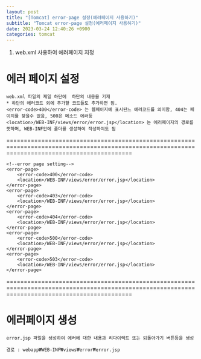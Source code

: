 ```yaml
---
layout: post
title: "[Tomcat] error-page 설정(에러페이지 사용하기)"
subtitle: "Tomcat error-page 설정(에러페이지 사용하기)"
date: 2023-03-24 12:40:26 +0900
categories: tomcat
---
```

1. web.xml 사용하여 에러페이지 지정

# 에러 페이지 설정

	web.xml 파일의 제일 하단에  하단의 내용을 기재
	* 하단의 에러코드 외에 추가할 코드들도 추가하면 됨.
	<error-code>400</error-code> 는 웹페이지에 표시된느 에러코드를 의미함, 404는 페이지를 찾을수 없음, 500은 메소드 에러등
	<location>/WEB-INF/views/error/error.jsp</location> 는 에러페이지의 경로를 뜻하며, WEB-INF안에 폴더를 생성하여 작성하여도 됨
================================================================================================================================================


    <!--error page setting-->
    <error-page>
        <error-code>400</error-code>
        <location>/WEB-INF/views/error/error.jsp</location>
    </error-page>
    <error-page>
        <error-code>403</error-code>
        <location>/WEB-INF/views/error/error.jsp</location>
    </error-page>
    <error-page>
        <error-code>404</error-code>
        <location>/WEB-INF/views/error/error.jsp</location>
    </error-page>
    <error-page>
        <error-code>500</error-code>
        <location>/WEB-INF/views/error/error.jsp</location>
    </error-page>
    <error-page>
        <error-code>503</error-code>
        <location>/WEB-INF/views/error/error.jsp</location>
    </error-page>

================================================================================================================================================

	
# 에러페이지 생성

	error.jsp 파일을 생성하여 에러에 대한 내용과 리다이렉트 또는 되돌아가기 버튼등을 생성

	경로 : webapp₩WEB-INF₩views₩error₩error.jsp





                                                                                                                                                                                                                                                                                                                                                                                                                                                                                                                                                                                                                                                                                                                                                                                                                                                                                                                                                                                                                                                                                                                                                                                                                                                                                                                                                                                                                                                
